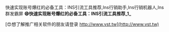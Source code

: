 快速实现账号爆红的必备工具：INS引流工具推荐,Ins行销助手,Ins行销机器人,Ins群发霸屏
**😄快速实现账号爆红的必备工具：INS引流工具推荐_1_**

[😍想了解推广相关软件的朋友请登录 http://www.vst.tw](http://www.vst.tw)



